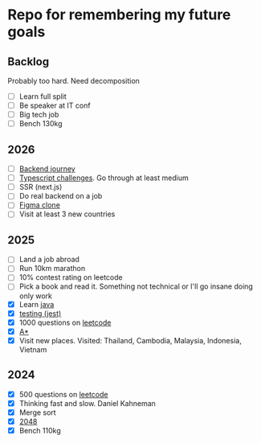 # Repo for remembering my future goals

## Backlog
Probably too hard. Need decomposition
 - [ ] Learn full split
 - [ ] Be speaker at IT conf
 - [ ] Big tech job
 - [ ] Bench 130kg

## 2026
 - [ ] [Backend journey](https://github.com/ArickCodeGuy/java-backend-journey)
 - [ ] [Typescript challenges](https://github.com/type-challenges/type-challenges). Go through at least medium
 - [ ] SSR (next.js)
 - [ ] Do real backend on a job
 - [ ] [Figma clone](https://github.com/ArickCodeGuy/figma-clone)
 - [ ] Visit at least 3 new countries

## 2025
 - [ ] Land a job abroad
 - [ ] Run 10km marathon
 - [ ] 10% contest rating on leetcode
 - [ ] Pick a book and read it. Something not technical or I'll go insane doing only work
 - [x] Learn [java](https://github.com/ArickCodeGuy/java-backend-journey?tab=readme-ov-file)
 - [x] [testing (jest)](https://github.com/ArickCodeGuy/jest-test)
 - [x] 1000 questions on [leetcode](https://leetcode.com/u/ArickCodeGuy/)
 - [x] [A*](https://github.com/ArickCodeGuy/a-star)
 - [x] Visit new places. Visited: Thailand, Cambodia, Malaysia, Indonesia, Vietnam

## 2024
 - [x] 500 questions on [leetcode](https://leetcode.com/u/ArickCodeGuy/)
 - [x] Thinking fast and slow. Daniel Kahneman
 - [x] Merge sort
 - [x] [2048](https://github.com/ArickCodeGuy/2048_svelte)
 - [x] Bench 110kg
